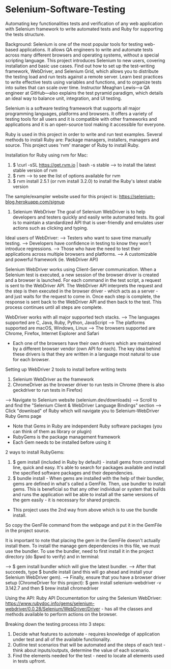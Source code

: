 # Selenium-Software-Testing

Automating key functionalities tests and verification of any web application with Selenium framework to write automated tests and Ruby for supporting the tests structure.

Background:
Selenium is one of the most popular tools for testing web-based applications. It allows QA engineers to write and automate tests across many different browsers and operating systems, without a special scripting language. This project introduces Selenium to new users, covering installation and basic use cases. Find out how to set up the test-writing framework, WebDriver, and Selenium Grid, which allows you to distribute the testing load and run tests against a remote server. Learn best practices to write effective tests using variables and functions, and to organize tests into suites that can scale over time. Instructor Meaghan Lewis—a QA engineer at GitHub—also explains the test pyramid paradigm, which details an ideal way to balance unit, integration, and UI testing.

Selenium is a software testing framework that supports all major programming languages, platforms and browsers. It offers a variety of testing tools for all users and it is compatible with other frameworks and applications and it is an open-source tool making it accessible for everyone.

Ruby is used in this project in order to write and run test examples. Several methods to install Ruby are: Package managers, installers, managers and source. This project uses 'rvm' manager of Ruby to install Ruby.

Installation for Ruby using rvm for Mac:

1. $ \curl -sSL https://get.rvm.io | bash -s stable --> to install the latest stable version of rvm
2. $ rvm --> to see the list of options available for rvm
3. $ rvm install 2.5.1 (or rvm install 3.2.0) to install the Ruby's latest stable version

The sample/exampler website used for this project is: https://selenium-blog.herokuapp.com/signup

1. Selenium WebDriver
   The goal of Selenium WebDriver is to help developers and testers quickly and easily write automated tests. Its goal is to maintain a standardized API that is user-friendly and emulates user actions such as clicking and typing.

Ideal users of WebDriver:
--> Testers who want to save time manually testing.
--> Developers have confidence in testing to know they won't introduce regressions.
--> Those who have the need to test their applications across multiple browsers and platforms.
--> A customizable and powerful framework (ie. WebDriver API)

Selenium WebDriver works using Client-Server communication. When a Selenium test is executed, a new session of the browser driver is created and a browser is launched. For each command in the test script, a request is sent to the WebDriver API. The WebDriver API interprets the request and the step is then executed in the browser driver - which acts as a server - and just waits for the request to come in. Once each step is complete, the response is sent back to the WebDriver API and then back to the test. This process continues until all steps are complete.

WebDriver works with all major supported tech stacks.
--> The languages supported are C, Java, Ruby, Python, JavaScript
--> The platforms supported are macOS, Windows, Linux
--> The browsers supported are Chrome, Firefox, Internet Explorer and Safari

- Each one of the browsers have their own drivers which are maintained by a different browser vendor (own API for each).
  The key idea behind these drivers is that they are written in a language most natural to use for each browser.

Setting up WebDriver
2 tools to install before writing tests

1. Selenium WebDriver as the framework
2. ChromeDriver as the browser driver to run tests in Chrome (there is also geckdriver to run tests in Firefox)

--> Navigate to Selenium website (selenium.dev/downloads)
--> Scroll to and find the "Selenium Client & WebDriver Language Bindings" section
--> Click "download" of Ruby which will navigate you to Selenium-WebDriver Ruby Gems page

- Note that Gems in Ruby are independent Ruby software packages (you can think of them as library or plugin)
- RubyGems is the package management framework
- Each Gem needs to be installed before using it

2 ways to install RubyGems:

1. $ gem install (included in Ruby by default) - install gems from command line, quick and easy. It's able to search for packages available and install the specified software packages and their dependencies.
2. $ bundle install - When gems are installed with the help of their bundler, gems are defined in what's called a GemFile. Then, use bundler to install gems. This is beneficial so that any other individual or system that builds and runs the application will be able to install all the same versions of the gem easily - it is necessary for shared projects.

- This project uses the 2nd way from above which is to use the bundle install.

So copy the GenFile command from the webpage and put it in the GemFile in the project source.

It is important to note that placing the gem in the GemFile doesn't actually install them. To install the manage gem dependencies in this file, we must use the bundler.
To use the bundler, need to first install it in the project directory (do $pwd to verify) and in terminal:

--> $ gem install bundler which will give the latest bundler.
--> After that succeeds, type $ bundle install (and this will go ahead and install your Selenium WebDriver gem).
--> Finally, ensure that you have a browser driver setup (ChromeDriver for this project): $ gem install selenium-webdriver -v 3.142.7 and then $ brew install chromedriver

Using the API:
Ruby API Documentation for using the Selenium WebDriver: https://www.rubydoc.info/gems/selenium-webdriver/0.0.28/Selenium/WebDriver/Driver - has all the classes and methods available to perform actions on the browser.

Breaking down the testing process into 3 steps:

1. Decide what features to automate - requires knowledge of application under test and all of the available functionality.
2. Outline test scenarios that will be automated and the steps of each test - think about inputs/outputs, determine the value of each scenario.
3. Find the elements needed for the test - need to locate all elements used in tests upfront.
